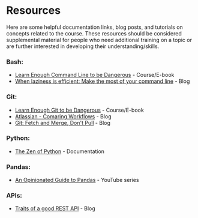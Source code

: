 # Resources

Here are some helpful documentation links, blog posts, and tutorials on concepts related to the course. These resources should be considered supplemental material for people who need additional training on a topic or are further interested in developing their understanding/skills.

### Bash:
- [Learn Enough Command Line to be Dangerous](https://www.learnenough.com/command-line-tutorial) - Course/E-book
- [When laziness is efficient: Make the most of your command line](https://stackoverflow.blog/2020/02/12/when-laziness-is-efficient-make-the-most-of-your-command-line/) - Blog

### Git:
- [Learn Enough Git to be Dangerous](https://www.learnenough.com/git-tutorial?gclid=CjwKCAiA3L6PBhBvEiwAINlJ9OBBNHPbhBX9HQYSgt31YG4Uov1XXs9reEkbvBesLuGeoh1eKYQjgxoC5hgQAvD_BwE) - Course/E-book 
- [Atlassian - Comaring Workflows](https://www.atlassian.com/git/tutorials/comparing-workflows) - Blog
- [Git: Fetch and Merge, Don't Pull](https://longair.net/blog/2009/04/16/git-fetch-and-merge/) - Blog

### Python:
- [The Zen of Python](https://www.python.org/dev/peps/pep-0020/) - Documentation

### Pandas:
- [An Opinionated Guide to Pandas](https://www.youtube.com/playlist?list=PLgJhDSE2ZLxaENZWWF_VOUa5886KiUd15) - YouTube series

### APIs:
- [Traits of a good REST API](https://smartbear.com/learn/api-design/traits-of-a-good-rest-api/) - Blog
